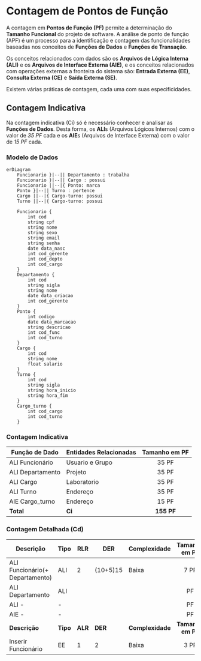 # Contagem de Pontos de Função

A contagem em **Pontos de Função (PF)** permite a determinação do **Tamanho Funcional** do projeto de software.
A análise de ponto de função (APF) é um processo para a identificação e contagem das funcionalidades baseadas nos conceitos 
de **Funções de Dados** e **Funções de Transação**. 

Os conceitos relacionados com dados são os **Arquivos de Lógica Interna (ALI)** e os **Arquivos de Interface Externa (AIE)**, 
e os conceitos relacionados com operações externas a fronteira do sistema são: 
**Entrada Externa (EE)**, **Consulta Externa (CE)** e **Saída Externa (SE)**.

Existem várias práticas de contagem, cada uma com suas especificidades.

## Contagem Indicativa

Na contagem indicativa (Ci) só é necessário conhecer e analisar as **Funções de Dados**. Desta forma, 
os **ALI**s (Arquivos Lógicos Internos) com o valor de *35 PF* cada e os **AIE**s (Arquivos de Interface Externa) com o valor de *15 PF* cada.

### Modelo de Dados 

```mermaid
erDiagram
    Funcionario }|--|| Departamento : trabalha
    Funcionario }|--|| Cargo : possui
    Funcionario ||--|{ Ponto: marca
    Ponto }|--|| Turno : pertence
    Cargo ||--|{ Cargo-turno: possui
    Turno ||--|{ Cargo-turno: possui

    Funcionario {
        int cod
        string cpf
        string nome
        string sexo
        string email
        string senha
        date data_nasc
        int cod_gerente
        int cod_depto 
        int cod_cargo     
    }
    Departamento {
        int cod
        string sigla
        string nome
        date data_criacao
        int cod_gerente
    }
    Ponto {
        int codigo
        date data_marcacao
        string descricao
        int cod_func
        int cod_turno
    }
    Cargo {
        int cod
        string nome
        float salario
    }
    Turno {
        int cod
        string sigla
        string hora_inicio
        string hora_fim
    }
    Cargo_turno {
        int cod_cargo
        int cod_turno
    }
```

### Contagem Indicativa

| Função de Dado   | Entidades Relacionadas | Tamanho em PF |
| ---------------  | ---------------------- | :-----------: |
| ALI Funcionário  | Usuario e Grupo        | 35 PF         |
| ALI Departamento | Projeto                | 35 PF         |
| ALI Cargo        | Laboratorio            | 35 PF         |
| ALI Turno        | Endereço               | 35 PF         |
| AIE Cargo_turno  | Endereço               | 15 PF         |
| **Total**        | **Ci**                 | **155 PF**    |

### Contagem Detalhada (Cd)

|     Descrição      |   Tipo   |   RLR   |   DER   |   Complexidade   |   Tamanho em PF   |
| ------------------ | -------- | ------- | ------- | ---------------- | :---------------: |
|  ALI Funcionário(+ Departamento)   |   ALI    |    2    |    (10+5)15  |       Baixa      | 7 PF              |
|  ALI Departamento  |   ALI    |         |         |                  |  PF               |
|  ALI -             |   -      |         |         |                  |  PF               |
|  AIE -             |   -      |         |         |                  |  PF               |
|  **Descrição**     | **Tipo** | **ALR** | **DER** | **Complexidade** | **Tamanho em PF** |
|  Inserir Funcionário     |    EE    |    1    |    2    |      Baixa       | 3 PF              |



